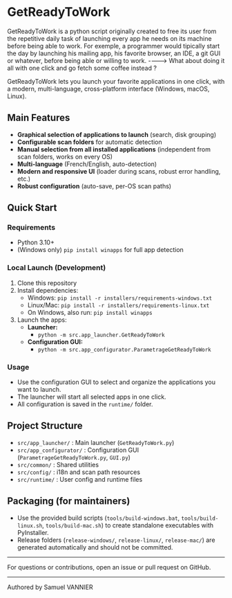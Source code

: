# GetReadyToWork

GetReadyToWork is a python script originally created to free its user from the repetitive daily task of launching every app he needs on its machine before being able to work.
For exemple, a programmer would tipically start the day by launching his mailing app, his favorite browser, an IDE, a git GUI or whatever, before being able or willing to work.
----> What about doing it all with one click and go fetch some coffee instead ?

GetReadyToWork lets you launch your favorite applications in one click, with a modern, multi-language, cross-platform interface (Windows, macOS, Linux).


## Main Features
- **Graphical selection of applications to launch** (search, disk grouping)
- **Configurable scan folders** for automatic detection
- **Manual selection from all installed applications** (independent from scan folders, works on every OS)
- **Multi-language** (French/English, auto-detection)
- **Modern and responsive UI** (loader during scans, robust error handling, etc.)
- **Robust configuration** (auto-save, per-OS scan paths)

## Quick Start

### Requirements
- Python 3.10+
- (Windows only) `pip install winapps` for full app detection

### Local Launch (Development)
1. Clone this repository
2. Install dependencies:
   - Windows: `pip install -r installers/requirements-windows.txt`
   - Linux/Mac: `pip install -r installers/requirements-linux.txt`
   - On Windows, also run: `pip install winapps`
3. Launch the apps:
   - **Launcher:**
     - `python -m src.app_launcher.GetReadyToWork`
   - **Configuration GUI:**
     - `python -m src.app_configurator.ParametrageGetReadyToWork`

### Usage
- Use the configuration GUI to select and organize the applications you want to launch.
- The launcher will start all selected apps in one click.
- All configuration is saved in the `runtime/` folder.

## Project Structure
- `src/app_launcher/` : Main launcher (`GetReadyToWork.py`)
- `src/app_configurator/` : Configuration GUI (`ParametrageGetReadyToWork.py`, `GUI.py`)
- `src/common/` : Shared utilities
- `src/config/` : i18n and scan path resources
- `src/runtime/` : User config and runtime files

## Packaging (for maintainers)
- Use the provided build scripts (`tools/build-windows.bat`, `tools/build-linux.sh`, `tools/build-mac.sh`) to create standalone executables with PyInstaller.
- Release folders (`release-windows/`, `release-linux/`, `release-mac/`) are generated automatically and should not be committed.

---

For questions or contributions, open an issue or pull request on GitHub.

---
Authored by Samuel VANNIER






